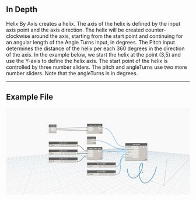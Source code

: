 ## In Depth
Helix By Axis creates a helix. The axis of the helix is defined by the input axis point and the axis direction. The helix will be created counter-clockwise around the axis, starting from the start point and continuing for an angular length of the Angle Turns input, in degrees. The Pitch input determines the distance of the helix per each 360 degrees in the direction of the axis. In the example below, we start the helix at the point (3,5) and use the Y-axis to define the helix axis. The start point of the helix is controlled by three number sliders. The pitch and angleTurns use two more number sliders. Note that the angleTurns is in degrees.
___
## Example File

![ByAxis](./Autodesk.DesignScript.Geometry.Helix.ByAxis_img.jpg)


